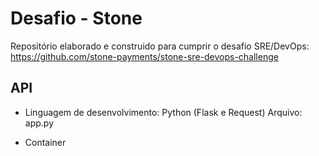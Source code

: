 # Desafio - Stone

Repositório elaborado e construido para cumprir o desafio SRE/DevOps:
https://github.com/stone-payments/stone-sre-devops-challenge

## API

- Linguagem de desenvolvimento: Python (Flask e Request)
  Arquivo: app.py

- Container
